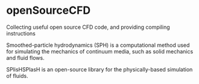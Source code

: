 # openSourceCFD
Collecting useful open source CFD code, and providing compiling instructions

Smoothed-particle hydrodynamics (SPH) is a computational method used for simulating the mechanics of continuum media, such as solid mechanics and fluid flows. 

SPlisHSPlasH is an open-source library for the physically-based simulation of fluids.